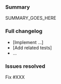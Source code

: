 ### Summary

SUMMARY_GOES_HERE

### Full changelog

* [Implement ...]
* [Add related tests]
* ...

### Issues resolved

Fix #XXX